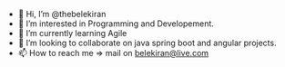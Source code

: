 - 👋 Hi, I’m @thebelekiran
- 👀 I’m interested in Programming and Developement.
- 🌱 I’m currently learning Agile
- 💞️ I’m looking to collaborate on java spring boot and angular projects.
- 📫 How to reach me => mail on belekiran@live.com

<!---
thebelekiran/thebelekiran is a ✨ special ✨ repository because its `README.md` (this file) appears on your GitHub profile.
You can click the Preview link to take a look at your changes.
--->
